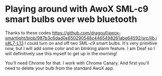# Playing around with AwoX SML-c9 smart bulbs over web bluetooth

Thanks to these codes https://github.com/dragouf/awox-smartlight/blob/987b3c6dad0e650290548c4465498261abe64592/src/lib.js#L7-L13 I could turn on and off two SML-c9 smart bulbs. It's very primitive now, but I will add some color and an blinking alarm feature. I am Deaf so I will definitively use this myself to get up in the morning!

You'll need Chrome for that. I work with Chrome Canary. And first you'll need to delete your bulb from the standard AwoX app.
